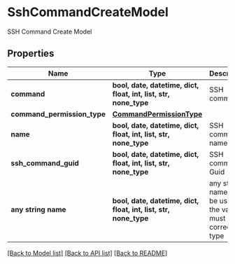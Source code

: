 # SshCommandCreateModel

SSH Command Create Model

## Properties
Name | Type | Description | Notes
------------ | ------------- | ------------- | -------------
**command** | **bool, date, datetime, dict, float, int, list, str, none_type** | SSH command | [optional] 
**command_permission_type** | [**CommandPermissionType**](CommandPermissionType.md) |  | [optional] 
**name** | **bool, date, datetime, dict, float, int, list, str, none_type** | SSH command name | [optional] 
**ssh_command_guid** | **bool, date, datetime, dict, float, int, list, str, none_type** | SSH command Guid | [optional] 
**any string name** | **bool, date, datetime, dict, float, int, list, str, none_type** | any string name can be used but the value must be the correct type | [optional]

[[Back to Model list]](../README.md#documentation-for-models) [[Back to API list]](../README.md#documentation-for-api-endpoints) [[Back to README]](../README.md)


